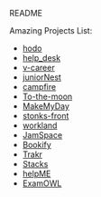 README

Amazing Projects List:
- [hodo](https://github.com/bernadetteabalos/hodo-app) 
- [help_desk](https://github.com/RomanMedvedev91/help_desk) 
- [v-career](https://github.com/navara99/v-career)
- [juniorNest](https://github.com/erminiomendes/juniorNest)
- [campfire](https://github.com/htkim94/campfire)
- [To-the-moon](https://github.com/hyuntony/To-the-moon)
- [MakeMyDay](https://github.com/byeongjae-kang/MakeMyDay)
- [stonks-front](https://github.com/CypressJack/stonks-front)
- [workland](https://github.com/cgm42/workland)
- [JamSpace](https://github.com/zackorykelly/JamSpace)
- [Bookify](https://github.com/08jhs05/Bookify)
- [Trakr](https://github.com/courtamos/final-frontend)
- [Stacks](https://github.com/KanishDabreo/Stacks)
- [helpME](https://github.com/meghal-softwaredev/helpME)
- [ExamOWL](https://github.com/eileenxue/lhl-final/)




